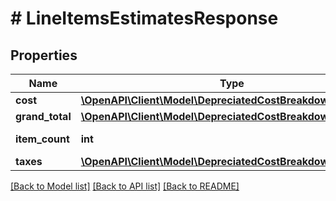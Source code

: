 # # LineItemsEstimatesResponse

## Properties

Name | Type | Description | Notes
------------ | ------------- | ------------- | -------------
**cost** | [**\OpenAPI\Client\Model\DepreciatedCostBreakdownResponse**](DepreciatedCostBreakdownResponse.md) |  |
**grand_total** | [**\OpenAPI\Client\Model\DepreciatedCostBreakdownResponse**](DepreciatedCostBreakdownResponse.md) |  |
**item_count** | **int** | The item count. |
**taxes** | [**\OpenAPI\Client\Model\DepreciatedCostBreakdownResponse**](DepreciatedCostBreakdownResponse.md) |  |

[[Back to Model list]](../../README.md#models) [[Back to API list]](../../README.md#endpoints) [[Back to README]](../../README.md)
